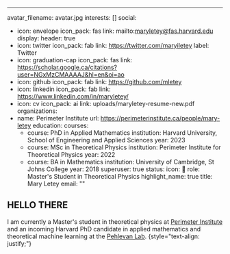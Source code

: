 ---
avatar_filename: avatar.jpg
interests: []
social:
  - icon: envelope
    icon_pack: fas
    link: mailto:maryletey@fas.harvard.edu
    display:
      header: true
  - icon: twitter
    icon_pack: fab
    link: https://twitter.com/maryiletey
    label: Twitter
  - icon: graduation-cap
    icon_pack: fas
    link: https://scholar.google.ca/citations?user=NGxMzCMAAAAJ&hl=en&oi=ao
  - icon: github
    icon_pack: fab
    link: https://github.com/mletey
  - icon: linkedin
    icon_pack: fab
    link: https://www.linkedin.com/in/maryletey/
  - icon: cv
    icon_pack: ai
    link: uploads/maryletey-resume-new.pdf
organizations:
  - name: Perimeter Institute
    url: https://perimeterinstitute.ca/people/mary-letey
education:
  courses:
    - course: PhD in Applied Mathematics
      institution: Harvard University, School of Engineering and Applied Sciences
      year: 2023
    - course: MSc in Theoretical Physics
      institution: Perimeter Institute for Theoretical Physics
      year: 2022
    - course: BA in Mathematics
      institution: University of Cambridge, St Johns College
      year: 2018
superuser: true
status:
  icon: 🦦
role: Master's Student in Theoretical Physics 
highlight_name: true
title: Mary Letey
email: ""
## HELLO THERE ##
I am currently a Master's student in theoretical physics at [Perimeter Institute](https://perimeterinstitute.ca/people/mary-letey) and an incoming Harvard PhD candidate in applied mathematics and theoretical machine learning at the [Pehlevan Lab](https://pehlevan.seas.harvard.edu).
{style="text-align: justify;"}
